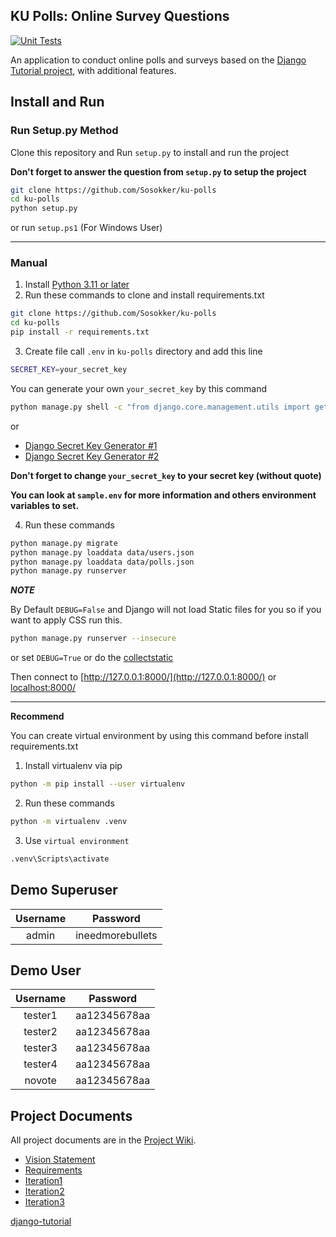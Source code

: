 ## KU Polls: Online Survey Questions 
[![Unit Tests](https://github.com/Sosokker/ku-polls/actions/workflows/django.yml/badge.svg)](https://github.com/Sosokker/ku-polls/actions/workflows/django.yml)

An application to conduct online polls and surveys based
on the [Django Tutorial project](https://docs.djangoproject.com/en/4.2/intro/tutorial01/), with additional features.

## Install and Run
### Run Setup.py Method

Clone this repository and Run `setup.py` to install and run the project

**Don't forget to answer the question from `setup.py` to setup the project**
```bash
git clone https://github.com/Sosokker/ku-polls
cd ku-polls
python setup.py
```

or run `setup.ps1` (For Windows User)

----

### Manual
1. Install [Python 3.11 or later](https://www.python.org/downloads/)
2. Run these commands to clone and install requirements.txt
```bash
git clone https://github.com/Sosokker/ku-polls
cd ku-polls
pip install -r requirements.txt
```
3. Create file call `.env` in `ku-polls` directory and add this line
```bash
SECRET_KEY=your_secret_key
```

You can generate your own `your_secret_key` by this command
```bash
python manage.py shell -c "from django.core.management.utils import get_random_secret_key; print(get_random_secret_key())"
```
or 
- [Django Secret Key Generator #1](https://djecrety.ir/)
- [Django Secret Key Generator #2](https://miniwebtool.com/django-secret-key-generator/)

**Don't forget to change `your_secret_key` to your secret key (without quote)**

**You can look at `sample.env` for more information and others environment variables to set.**

4. Run these commands
```bash
python manage.py migrate
python manage.py loaddata data/users.json
python manage.py loaddata data/polls.json
python manage.py runserver
```

***NOTE***

By Default `DEBUG=False` and Django will not load Static files for you so if you want to apply CSS run this.
```bash
python manage.py runserver --insecure
```
or set `DEBUG=True`
or do the [collectstatic](https://docs.djangoproject.com/en/4.2/ref/contrib/staticfiles/)

Then connect to [http://127.0.0.1:8000/](http://127.0.0.1:8000/) or [localhost:8000/](localhost:8000/)

----

**Recommend**

You can create virtual environment by using this command before install requirements.txt

1. Install virtualenv via pip

```bash
python -m pip install --user virtualenv
```
2. Run these commands
```bash
python -m virtualenv .venv
```
3. Use `virtual environment`
```bash
.venv\Scripts\activate
```

## Demo Superuser

|Username|Password|
|:--:|:--:|
|admin|ineedmorebullets|

## Demo User

|Username|Password|
|:--:|:--:|
|tester1|aa12345678aa|
|tester2|aa12345678aa|
|tester3|aa12345678aa|
|tester4|aa12345678aa|
|novote |aa12345678aa|

## Project Documents

All project documents are in the [Project Wiki](https://github.com/Sosokker/ku-polls/wiki).

- [Vision Statement](https://github.com/Sosokker/ku-polls/wiki/Vision-Statement)
- [Requirements](https://github.com/Sosokker/ku-polls/wiki/Requirements)
- [Iteration1](https://github.com/Sosokker/ku-polls/wiki/Iteration-1-Plan)
- [Iteration2](https://github.com/Sosokker/ku-polls/wiki/Iteration-2-Plan)
- [Iteration3](https://github.com/Sosokker/ku-polls/wiki/Iteration-3-Plan)

[django-tutorial](https://docs.djangoproject.com/en/4.2/intro/tutorial01/)
